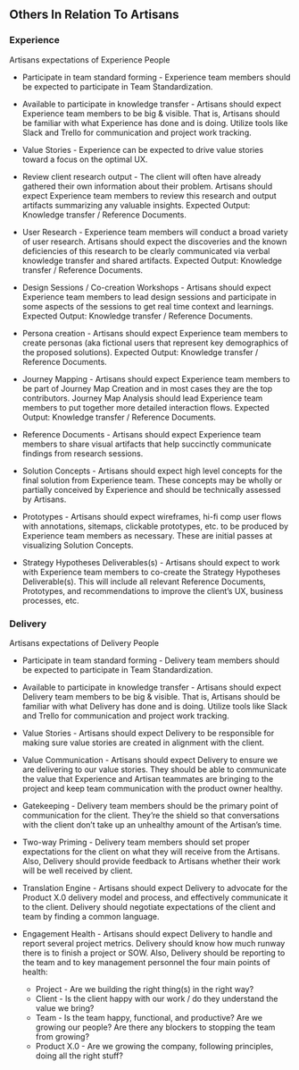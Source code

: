 ## Others In Relation To Artisans

### Experience
Artisans expectations of Experience People


- Participate in team standard forming - Experience team members should be expected to participate in Team Standardization.


- Available to participate in knowledge transfer - Artisans should expect Experience team members to be big & visible. That is, Artisans should be familiar with what Experience has done and is doing. Utilize tools like Slack and Trello for communication and project work tracking. 


- Value Stories - Experience can be expected to drive value stories toward a focus on the optimal UX.


- Review client research output - The client will often have already gathered their own information about their problem. Artisans should expect Experience team members to review this research and output artifacts summarizing any valuable insights. Expected Output: Knowledge transfer / Reference Documents.


- User Research - Experience team members will conduct a broad variety of user research. Artisans should expect the discoveries and the known deficiencies of this research to be clearly communicated via verbal knowledge transfer and shared artifacts. Expected Output: Knowledge transfer / Reference Documents.


- Design Sessions / Co-creation Workshops - Artisans should expect Experience team members to lead design sessions and participate in some aspects of the sessions to get real time context and learnings. Expected Output: Knowledge transfer / Reference Documents.


- Persona creation - Artisans should expect Experience team members to create personas (aka fictional users that represent key demographics of the proposed solutions). Expected Output: Knowledge transfer / Reference Documents.


- Journey Mapping - Artisans should expect Experience team members to be part of Journey Map Creation and in most cases they are the top contributors. Journey Map Analysis should lead Experience team members to put together more detailed interaction flows. Expected Output: Knowledge transfer / Reference Documents.


- Reference Documents - Artisans should expect Experience team members to share visual artifacts that help succinctly communicate findings from research sessions.


- Solution Concepts - Artisans should expect high level concepts for the final solution from Experience team. These concepts may be wholly or partially conceived by Experience and should be technically assessed by Artisans.


- Prototypes - Artisans should expect wireframes, hi-fi comp user flows with annotations, sitemaps, clickable prototypes, etc. to be produced by Experience team members as necessary. These are initial passes at visualizing Solution Concepts.


- Strategy Hypotheses Deliverables(s) - Artisans should expect to work with Experience team members to co-create the Strategy Hypotheses Deliverable(s). This will include all relevant Reference Documents, Prototypes, and recommendations to improve the client’s UX, business processes, etc.

### Delivery
Artisans expectations of Delivery People

- Participate in team standard forming - Delivery team members should be expected to participate in Team Standardization.

- Available to participate in knowledge transfer - Artisans should expect Delivery team members to be big & visible. That is, Artisans should be familiar with what Delivery has done and is doing. Utilize tools like Slack and Trello for communication and project work tracking.

- Value Stories - Artisans should expect Delivery to be responsible for making sure value stories are created in alignment with the client.

- Value Communication - Artisans should expect Delivery to ensure we are delivering to our value stories. They should be able to communicate the value that Experience and Artisan teammates are bringing to the project and keep team communication with the product owner healthy.

- Gatekeeping - Delivery team members should be the primary point of communication for the client. They’re the shield so that conversations with the client don’t take up an unhealthy amount of the Artisan’s time.


- Two-way Priming - Delivery team members should set proper expectations for the client on what they will receive from the Artisans. Also, Delivery should provide feedback to Artisans whether their work will be well received by client.

- Translation Engine - Artisans should expect Delivery to advocate for the Product X.0 delivery model and process, and effectively communicate it to the client. Delivery should negotiate expectations of the client and team by finding a common language.

- Engagement Health - Artisans should expect Delivery to handle and report several project metrics. Delivery should know how much runway there is to finish a project or SOW. Also, Delivery should be reporting to the team and to key management personnel the four main points of health:
    - Project - Are we building the right thing(s) in the right way?
    - Client - Is the client happy with our work / do they understand the value we bring?
    - Team - Is the team happy, functional, and productive? Are we growing our people? Are there any blockers to stopping the team from growing?
    - Product X.0 - Are we growing the company, following principles, doing all the right stuff?
